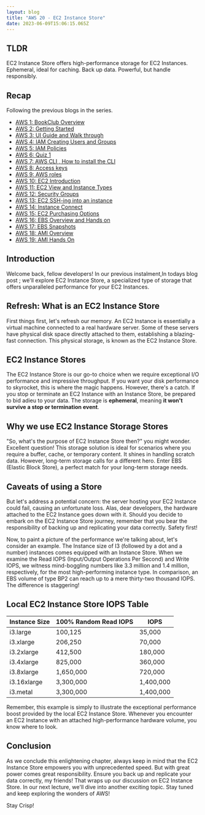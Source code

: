 ```yaml
---
layout: blog
title: "AWS 20 - EC2 Instance Store"
date: 2023-06-09T15:06:15.065Z
---
```


## TLDR

EC2 Instance Store offers high-performance storage for EC2 Instances. Ephemeral, ideal for caching. Back up data. Powerful, but handle responsibly.

## Recap

Following the previous blogs in the series.

- [AWS 1: BookClub Overview](https://magicishaqblog.netlify.app/aws/)
- [AWS 2: Getting Started](https://magicishaqblog.netlify.app/2023-01-23-aws-2-getting-started/)
- [AWS 3: UI Guide and Walk through](https://magicishaqblog.netlify.app/2023-01-27-aws-3-UI-guide-and-walkthrough)
- [AWS 4: IAM Creating Users and Groups](https://magicishaqblog.netlify.app/2023-01-28-aws-4-IAM)
- [AWS 5: IAM Policies](https://magicishaqblog.netlify.app/2023-02-03-aws-5-IAM-polices)
- [AWS 6: Quiz 1 ](https://magicishaqblog.netlify.app/aws-quiz-one)
- [AWS 7: AWS CLI , How to install the CLI](https://magicishaqblog.netlify.app/2023-10-03-aws-7-cli)
- [AWS 8: Access keys](https://magicishaqblog.netlify.app/2023-10-03-aws-8-access-keys)
- [AWS 9: AWS roles](https://magicishaqblog.netlify.app/2023-02-17-aws-9-roles)
- [AWS 10: EC2 Introduction](https://magicishaqblog.netlify.app/2023-02-24-aws-10-EC2/)
- [AWS 11: EC2 View and Instance Types](https://magicishaqblog.netlify.app/2023-03-03-aws-11-EC2-View-and-instance-types)
- [AWS 12: Security Groups](https://magicishaqblog.netlify.app/2023-03-10-aws-12-security-groups)
- [AWS 13: EC2 SSH-ing into an instance](https://magicishaqblog.netlify.app/2023-03-17-aws-13-ssh)
- [AWS 14: Instance Connect](https://magicishaqblog.netlify.app/2023-03-24-aws-14-instance-connect)
- [AWS 15: EC2 Purchasing Options](https://magicishaqblog.netlify.app/2023-03-31-aws-15-EC2-purchasing-options)
- [AWS 16: EBS Overview and Hands on](https://magicishaqblog.netlify.app/2023-04-14-aws-16-EBS-Overview-and-Hands-On)
- [AWS 17: EBS Snapshots](https://magicishaqblog.netlify.app/2023-04-21-aws-17-ebs-snapshots)
- [AWS 18: AMI Overview](https://magicishaqblog.netlify.app/2023-04-28-aws-18-ami)
- [AWS 19: AMI Hands On](https://magicishaqblog.netlify.app/2023-06-02-aws-19-AMI-Hands-On)

## Introduction

Welcome back, fellow developers! In our previous instalment,In todays blog post ; we'll explore EC2 Instance Store, a specialized type of storage that offers unparalleled performance for your EC2 Instances.

## Refresh: What is an EC2 Instance Store

First things first, let's refresh our memory. An EC2 Instance is essentially a virtual machine connected to a real hardware server. Some of these servers have physical disk space directly attached to them, establishing a blazing-fast connection. This physical storage, is known as the EC2 Instance Store.

## EC2 Instance Stores

The EC2 Instance Store is our go-to choice when we require exceptional I/O performance and impressive throughput. If you want your disk performance to skyrocket, this is where the magic happens. However, there's a catch. If you stop or terminate an EC2 Instance with an Instance Store, be prepared to bid adieu to your data. The storage is **ephemeral**, meaning **it won't survive a stop or termination event**.

## Why we use EC2 Instance Storage Stores

"So, what's the purpose of EC2 Instance Store then?" you might wonder. Excellent question! This storage solution is ideal for scenarios where you require a buffer, cache, or temporary content. It shines in handling scratch data. However, long-term storage calls for a different hero. Enter EBS (Elastic Block Store), a perfect match for your long-term storage needs.

## Caveats of using a Store

But let's address a potential concern: the server hosting your EC2 Instance could fail, causing an unfortunate loss. Alas, dear developers, the hardware attached to the EC2 Instance goes down with it. Should you decide to embark on the EC2 Instance Store journey, remember that you bear the responsibility of backing up and replicating your data correctly. Safety first!

Now, to paint a picture of the performance we're talking about, let's consider an example. The Instance size of I3 (followed by a dot and a number) instances comes equipped with an Instance Store. When we examine the Read IOPS (Input/Output Operations Per Second) and Write IOPS, we witness mind-boggling numbers like 3.3 million and 1.4 million, respectively, for the most high-performing instance type. In comparison, an EBS volume of type BP2 can reach up to a mere thirty-two thousand IOPS. The difference is staggering!

## Local EC2 Instance Store IOPS Table

| Instance Size | 100% Random Read IOPS | IOPS      |
| ------------- | --------------------- | --------- |
| i3.large      | 100,125               | 35,000    |
| i3.xlarge     | 206,250               | 70,000    |
| i3.2xlarge    | 412,500               | 180,000   |
| i3.4xlarge    | 825,000               | 360,000   |
| i3.8xlarge    | 1,650,000             | 720,000   |
| i3.16xlarge   | 3,300,000             | 1,400,000 |
| i3.metal      | 3,300,000             | 1,400,000 |


Remember, this example is simply to illustrate the exceptional performance boost provided by the local EC2 Instance Store. Whenever you encounter an EC2 Instance with an attached high-performance hardware volume, you know where to look.


## Conclusion

As we conclude this enlightening chapter, always keep in mind that the EC2 Instance Store empowers you with unprecedented speed. But with great power comes great responsibility. Ensure you back up and replicate your data correctly, my friends!
That wraps up our discussion on EC2 Instance Store. In our next lecture, we'll dive into another exciting topic. Stay tuned and keep exploring the wonders of AWS!

Stay Crisp!
